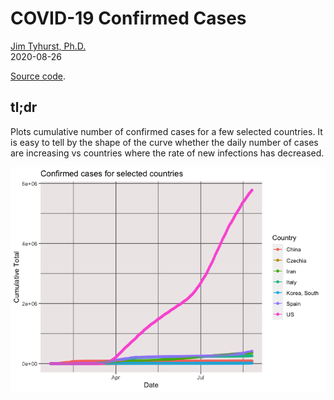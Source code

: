 COVID-19 Confirmed Cases
================
[Jim Tyhurst, Ph.D.](https://www.jimtyhurst.com/)
<br>2020-08-26

[Source code](./covid19_confirmed_cases.Rmd).

tl;dr
-----

Plots cumulative number of confirmed cases for a few selected countries.
It is easy to tell by the shape of the curve whether the daily number of
cases are increasing vs countries where the rate of new infections has
decreased.

![](covid19_confirmed_cases_files/figure-gfm/total_by_country_summary-1.png)<!-- -->
